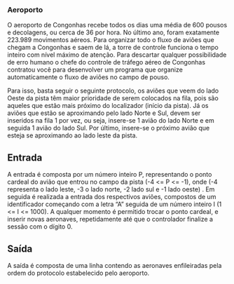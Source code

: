 ### Aeroporto
O aeroporto de Congonhas recebe todos os dias uma média de 600 pousos e decolagens, ou cerca de 36 por hora. No último ano, foram exatamente 223.989 movimentos aéreos. Para organizar todo o fluxo de aviões que chegam a Congonhas e saem de lá, a torre de controle funciona o tempo inteiro com nível máximo de atenção. Para descartar qualquer possibilidade de erro humano o chefe do controle de tráfego aéreo de Congonhas contratou você para desenvolver um programa que organize automaticamente o fluxo de aviões no campo de pouso.


Para isso, basta seguir o seguinte protocolo, os aviões que veem do lado Oeste da pista têm maior prioridade de serem colocados na fila, pois são aqueles que estão mais próximo do localizador (início da pista). Já os aviões que estão se aproximando pelo lado Norte e Sul, devem ser inseridos na fila 1 por vez, ou seja, insere-se 1 avião do lado Norte e em seguida 1 avião do lado Sul. Por último, insere-se o próximo avião que esteja se aproximando ao lado leste da pista.

## Entrada

A entrada é composta por um número inteiro P, representando o ponto cardeal do avião que entrou no campo da pista (-4 <= P <= -1), onde (-4 representa o lado leste, -3 o lado norte, -2 lado sul e -1 lado oeste) . Em seguida é realizada a entrada dos respectivos aviões, compostos de um identificador começando com a letra “A” seguida de um número inteiro I (1 <= I <= 1000). A qualquer momento é permitido trocar o ponto cardeal, e inserir novas aeronaves, repetidamente até que o controlador finalize a sessão com o dígito 0.

## Saída

A saída é composta de uma linha contendo as aeronaves enfileiradas pela ordem do protocolo estabelecido pelo aeroporto.